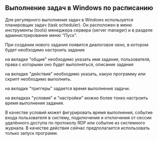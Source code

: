 ## Выполнение задач в Windows по расписанию

Для регулярного выполнения задач в Windows используется планировщик задач (task scheduler). Он расположен в меню инструменты (tools) менеджера сервера (server manager) и в разделе администрирование меню "Пуск".

При создании нового задания появится диалоговое окно, в котором будет необходимо настроить задание

на вкладке "общие" необходимо указать имя задания, пользователя, права с которыми оно будет выполняться, описание задания

на вкладке "действия" необходимо указать, какую программу или скрипт необходимо выполнить. 

на вкладке "триггеры" задается время выполнения задачи.

на вкладках "условия" и "настройки" можно более тонко настроить время выполнения задания.

В качестве условий может фигурировать время выполнения, событие входа пользователя в систему, подключения и отключения от сессии удалённого доступа по протоколу RDP или событие из системного журнала.
В качестве действия сейчас предполагается использовать только запуск программ.


